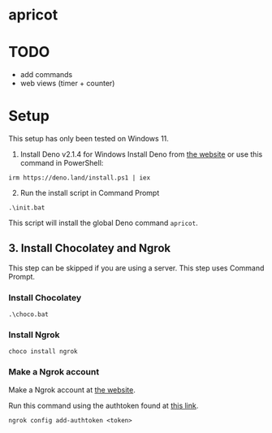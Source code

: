 # apricot

# TODO
<!-- - set up eventsub -->
<!-- - add configs -->
- add commands
- web views (timer + counter)
<!-- - track donations and channel events (bits, raids,) -->

# Setup

This setup has only been tested on Windows 11.

1. Install Deno v2.1.4 for Windows
Install Deno from [the website](https://deno.com/) or use this command in PowerShell:

```
irm https://deno.land/install.ps1 | iex
```

2. Run the install script in Command Prompt
```
.\init.bat
```

This script will install the global Deno command `apricot`.

## 3. Install Chocolatey and Ngrok

This step can be skipped if you are using a server.
This step uses Command Prompt.

### Install Chocolatey
```
.\choco.bat
```

### Install Ngrok
```
choco install ngrok
```

### Make a Ngrok account

Make a Ngrok account at [the website](https://ngrok.com).

Run this command using the authtoken found at [this link](https://dashboard.ngrok.com/get-started/your-authtoken).

```
ngrok config add-authtoken <token>
```